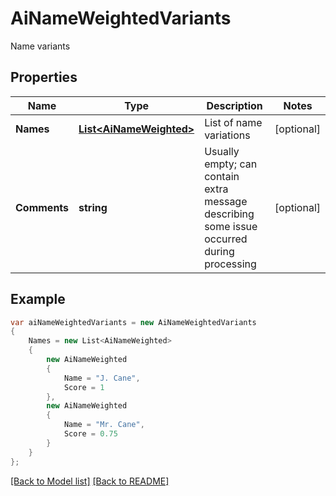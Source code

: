 # AiNameWeightedVariants
Name variants             

## Properties
Name | Type | Description | Notes
------------ | ------------- | ------------- | -------------
**Names** | [**List&lt;AiNameWeighted&gt;**](AiNameWeighted.md) | List of name variations              | [optional] 
**Comments** | **string** | Usually empty; can contain extra message describing some issue occurred during processing              | [optional] 


## Example
```csharp
var aiNameWeightedVariants = new AiNameWeightedVariants
{
    Names = new List<AiNameWeighted>
    {
        new AiNameWeighted
        {
            Name = "J. Cane",
            Score = 1
        },
        new AiNameWeighted
        {
            Name = "Mr. Cane",
            Score = 0.75
        }
    }
};
```

[[Back to Model list]](Models.md) [[Back to README]](README.md)

